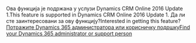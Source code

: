 <span data-ttu-id="1eb60-101">Ова функција је подржана у услузи Dynamics CRM Online 2016 Update 1.</span><span class="sxs-lookup"><span data-stu-id="1eb60-101">This feature is supported in Dynamics CRM Online 2016 Update 1.</span></span> <span data-ttu-id="1eb60-102">Да ли сте заинтересовани за ову функцију?</span><span class="sxs-lookup"><span data-stu-id="1eb60-102">Interested in getting this feature?</span></span> [<span data-ttu-id="1eb60-103">Потражите Dynamics 365 администратора или корисничку подршку</span><span class="sxs-lookup"><span data-stu-id="1eb60-103">Find your Dynamics 365 administrator or support person</span></span>](../basics/find-administrator-support.md)
